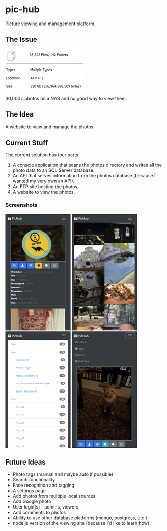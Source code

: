 # pic-hub
Picture viewing and management platform.

## The Issue
![Photo Properties](https://github.com/paananen/pic-hub/raw/master/screencaps/photo-properties.png)

30,000+ photos on a NAS and no good way to view them.

## The Idea
A website to view and manage the photos.

## Current Stuff
The current solution has four parts.
1. A console application that scans the photos directory and writes all the photo data to an SQL Server database.
2. An API that serves information from the photos database (because I wanted my very own an API).
3. An FTP site hosting the photos.
4. A website to view the photos.

### Screenshots
<img src="https://github.com/paananen/pic-hub/raw/master/screencaps/pichub-default-view.png" width= "205" height="365">&nbsp;<img src="https://github.com/paananen/pic-hub/raw/master/screencaps/pichub-grid-view.png" width= "205" height="365">&nbsp;<img src="https://github.com/paananen/pic-hub/raw/master/screencaps/pichub-folder-view.png" width= "205" height="365">&nbsp;<img src="https://github.com/paananen/pic-hub/raw/master/screencaps/pichub-default-view-with-menu.png" width= "205" height="365">

## Future Ideas
* Photo tags (manual and maybe auto if possible)
* Search functionality
* Face recognition and tagging
* A settings page
* Add photos from multiple local sources
* Add Google photo
* User login(s) - admins, viewers
* Add comments to photos
* Ability to use other database platforms (mongo, postgress, etc.)
* node.js version of the viewing site (because I'd like to learn how)
